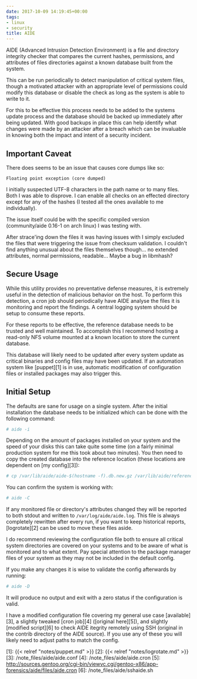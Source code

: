 ```yaml
---
date: 2017-10-09 14:19:45+00:00
tags:
- linux
- security
title: AIDE
---
```


AIDE (Advanced Intrusion Detection Environment) is a file and directory
integrity checker that compares the current hashes, permissions, and attributes
of files directories against a known database built from the system.

This can be run periodically to detect manipulation of critical system files,
though a motivated attacker with an appropriate level of permissions could
modify this database or disable the check as long as the system is able to
write to it.

For this to be effective this process needs to be added to the systems update
process and the database should be backed up immediately after being updated.
With good backups in place this can help identify what changes were made by an
attacker after a breach which can be invaluable in knowing both the impact and
intent of a security incident.

## Important Caveat

There does seems to be an issue that causes core dumps like so:

```
Floating point exception (core dumped)
```

I initially suspected UTF-8 characters in the path name or to many files. Both
I was able to disprove. I can enable all checks on an effected directory except
for any of the hashes (I tested all the ones available to me individually).

The issue itself could be with the specific compiled version (community/aide
0.16-1 on arch linux) I was testing with.

After strace'ing down the files it was having issues with I simply excluded the
files that were triggering the issue from checksum validation. I couldn't find
anything unusual about the files themselves though... no extended attributes,
normal permissions, readable... Maybe a bug in libmhash?

## Secure Usage

While this utility provides no preventative defense measures, it is extremely
useful in the detection of malicious behavior on the host. To perform this
detection, a cron job should periodically have AIDE analyse the files it is
monitoring and report the findings. A central logging system should be setup to
consume these reports.

For these reports to be effective, the reference database needs to be trusted
and well maintained. To accomplish this I recommend hosting a read-only NFS
volume mounted at a known location to store the current database.

This database will likely need to be updated after every system update as
critical binaries and config files may have been updated. If an automation
system like [puppet][1] is in use, automatic modification of configuration
files or installed packages may also trigger this.

## Initial Setup

The defaults are sane for usage on a single system. After the initial
installation the database needs to be initialized which can be done with the
following command:

```sh
# aide -i
```

Depending on the amount of packages installed on your system and the speed of
your disks this can take quite some time (on a fairly minimal production system
for me this took about two minutes). You then need to copy the created database
into the reference location (these locations are dependent on [my config][3]):

```sh
# cp /var/lib/aide/aide-$(hostname -f).db.new.gz /var/lib/aide/reference/aide-$(hostname -f).db.gz
```

You can confirm the system is working with:

```sh
# aide -C
```

If any monitored file or directory's attributes changed they will be reported
to both stdout and written to `/var/log/aide/aide.log`. This file is always
completely rewritten after every run, if you want to keep historical reports,
[logrotate][2] can be used to move these files aside.

I do recommend reviewing the configuration file both to ensure all critical
system directories are covered on your systems and to be aware of what is
monitored and to what extent. Pay special attention to the package manager
files of your system as they may not be included in the default config.

If you make any changes it is wise to validate the config afterwards by
running:

```sh
# aide -D
```

It will produce no output and exit with a zero status if the configuration is
valid.

I have a modified configuration file covering my general use case
[available][3], a slightly tweaked [cron job][4] ([original here][5]), and
slightly [modified script][6] to check AIDE itegrity remotely using SSH
(original in the contrib directory of the AIDE source). If you use any of these
you will likely need to adjust paths to match the config.

[1]: {{< relref "notes/puppet.md" >}}
[2]: {{< relref "notes/logrotate.md" >}}
[3]: /note_files/aide/aide.conf
[4]: /note_files/aide/aide.cron
[5]: http://sources.gentoo.org/cgi-bin/viewvc.cgi/gentoo-x86/app-forensics/aide/files/aide.cron
[6]: /note_files/aide/sshaide.sh
